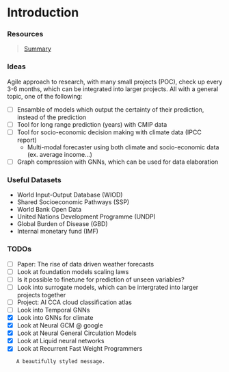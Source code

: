 # Introduction

### Resources

> [Summary](https://github.com/shengchaochen82/Awesome-Foundation-Models-for-Weather-and-Climate)

### Ideas

Agile approach to research, with many small projects (POC), check up every 3-6 months, which can be integrated into larger projects. All with a general topic, one of the following:

 - [ ] Ensamble of models which output the certainty of their prediction, instead of the prediction
 - [ ] Tool for long range prediction (years) with CMIP data
 - [ ] Tool for socio-economic decision making with climate data (IPCC report)
    - Multi-modal forecaster using both climate and socio-economic data (ex. average income...)
 - [ ] Graph compression with GNNs, which can be used for data elaboration

### Useful Datasets

- World Input-Output Database (WIOD)
- Shared Socioeconomic Pathways (SSP)
- World Bank Open Data
- United Nations Development Programme (UNDP)
- Global Burden of Disease (GBD)
- Internal monetary fund (IMF)

### TODOs

- [ ] Paper: The rise of data driven weather forecasts
- [ ] Look at foundation models scaling laws
- [ ] Is it possible to finetune for prediction of unseen variables?
- [ ] Look into surrogate models, which can be intergrated into larger projects together
- [ ] Project: AI CCA cloud classification atlas 
- [ ] Look into Temporal GNNs
- [x] Look into GNNs for climate
- [x] Look at Neural GCM @ google
- [x] Look at Neural General Circulation Models
- [x] Look at Liquid neural networks
- [x] Look at Recurrent Fast Weight Programmers

```admonish warning
   A beautifully styled message.
```